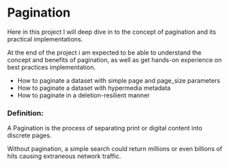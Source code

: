 # Pagination

Here in this project I will deep dive in to the concept of pagination and its practical implementations.

At the end of the project i am expected to be able to understand the concept and benefits of pagination, as well as get hands-on experience on best practices implementation.

- How to paginate a dataset with simple page and page_size parameters
- How to paginate a dataset with hypermedia metadata
- How to paginate in a deletion-resilient manner

### Definition:

A Pagination is the process of separating print or digital content into discrete pages.

Without pagination, a simple search could return millions or even billions of hits causing extraneous network traffic.
